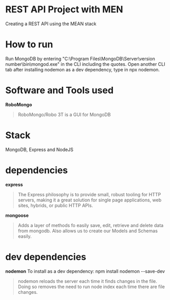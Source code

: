 # REST API Project with MEN
Creating a REST API using the MEAN stack

# How to run
Run MongoDB by entering "C:\Program Files\MongoDB\Server\version number\bin\mongod.exe" in the CLI including the quotes.
Open another CLI tab after installing nodemon as a dev dependency, type in npx nodemon.

# Software and Tools used
**RoboMongo**
>RoboMongo/Robo 3T is a GUI for MongoDB

# Stack
MongoDB, Express and NodeJS

# dependencies
**express**
> The Express philosophy is to provide small, robust tooling for HTTP servers, making it a great solution for single page applications, web sites, hybrids, or public HTTP APIs.

**mongoose**
> Adds a layer of methods fo easily save, edit, retrieve and delete data from mongodb. Also allows us to create our Models and Schemas easily.

# dev dependencies
**nodemon**
To install as a dev dependency:
npm install nodemon --save-dev
> nodemon reloads the server each time it finds changes in the file. Doing so removes the need to run node index each time there are file changes.

